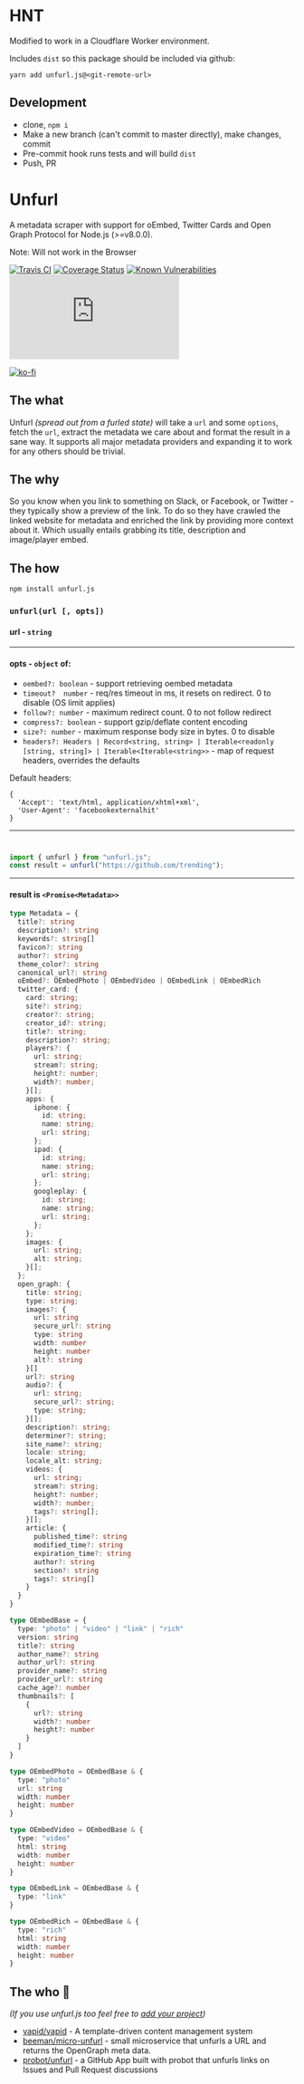 # HNT

Modified to work in a Cloudflare Worker environment.

Includes `dist` so this package should be included via github:

```
yarn add unfurl.js@<git-remote-url>

```

## Development

- clone, `npm i`
- Make a new branch (can't commit to master directly), make changes, commit
- Pre-commit hook runs tests and will build `dist`
- Push, PR

# Unfurl

A metadata scraper with support for oEmbed, Twitter Cards and Open Graph Protocol for Node.js (>=v8.0.0). 

Note: Will not work in the Browser

[![Travis CI](https://img.shields.io/travis/jacktuck/unfurl?style=flat-square)](https://travis-ci.org/jacktuck/unfurl)
[![Coverage Status](https://img.shields.io/coveralls/jacktuck/unfurl?style=flat-square)](https://coveralls.io/github/jacktuck/unfurl?branch=master)
[![Known Vulnerabilities](https://snyk.io/test/github/jacktuck/unfurl/badge.svg?style=flat-square)](https://snyk.io/test/github/jacktuck/unfurl)
[![npm](https://img.shields.io/npm/v/unfurl.js?style=flat-square)](https://www.npmjs.com/package/unfurl.js)

[![ko-fi](https://ko-fi.com/img/githubbutton_sm.svg)](https://ko-fi.com/jacktuck)

## The what

Unfurl _(spread out from a furled state)_ will take a `url` and some `options`, fetch the `url`, extract the metadata we care about and format the result in a sane way. It supports all major metadata providers and expanding it to work for any others should be trivial.

## The why

So you know when you link to something on Slack, or Facebook, or Twitter - they typically show a preview of the link. To do so they have crawled the linked website for metadata and enriched the link by providing more context about it. Which usually entails grabbing its title, description and image/player embed.

## The how

```bash
npm install unfurl.js
```

### `unfurl(url [, opts])`

#### url - `string`

---

#### opts - `object` of:
-  `oembed?: boolean` - support retrieving oembed metadata
-  `timeout?  number` - req/res timeout in ms, it resets on redirect. 0 to disable (OS limit applies)
-  `follow?: number` - maximum redirect count. 0 to not follow redirect
-  `compress?: boolean` - support gzip/deflate content encoding
-  `size?: number` - maximum response body size in bytes. 0 to disable
-  `headers?: Headers | Record<string, string> | Iterable<readonly [string, string]> | Iterable<Iterable<string>>` - map of request headers, overrides the defaults

Default headers:

```
{
  'Accept': 'text/html, application/xhtml+xml',
  'User-Agent': 'facebookexternalhit'
}
```

---

#

```typescript
import { unfurl } from "unfurl.js";
const result = unfurl("https://github.com/trending");
```

---

#### result is `<Promise<Metadata>>`

```typescript
type Metadata = {
  title?: string
  description?: string
  keywords?: string[]
  favicon?: string
  author?: string
  theme_color?: string
  canonical_url?: string
  oEmbed?: OEmbedPhoto | OEmbedVideo | OEmbedLink | OEmbedRich
  twitter_card: {
    card: string;
    site?: string;
    creator?: string;
    creator_id?: string;
    title?: string;
    description?: string;
    players?: {
      url: string;
      stream?: string;
      height?: number;
      width?: number;
    }[];
    apps: {
      iphone: {
        id: string;
        name: string;
        url: string;
      };
      ipad: {
        id: string;
        name: string;
        url: string;
      };
      googleplay: {
        id: string;
        name: string;
        url: string;
      };
    };
    images: {
      url: string;
      alt: string;
    }[];
  };
  open_graph: {
    title: string;
    type: string;
    images?: {
      url: string
      secure_url?: string
      type: string
      width: number
      height: number
      alt?: string
    }[]
    url?: string
    audio?: {
      url: string;
      secure_url?: string;
      type: string;
    }[];
    description?: string;
    determiner?: string;
    site_name?: string;
    locale: string;
    locale_alt: string;
    videos: {
      url: string;
      stream?: string;
      height?: number;
      width?: number;
      tags?: string[];
    }[];
    article: {
      published_time?: string
      modified_time?: string
      expiration_time?: string
      author?: string
      section?: string
      tags?: string[]
    }
  }
}

type OEmbedBase = {
  type: "photo" | "video" | "link" | "rich"
  version: string
  title?: string
  author_name?: string
  author_url?: string
  provider_name?: string
  provider_url?: string
  cache_age?: number
  thumbnails?: [
    {
      url?: string
      width?: number
      height?: number
    }
  ]
}

type OEmbedPhoto = OEmbedBase & {
  type: "photo"
  url: string
  width: number
  height: number
}

type OEmbedVideo = OEmbedBase & {
  type: "video"
  html: string
  width: number
  height: number
}

type OEmbedLink = OEmbedBase & {
  type: "link"
}

type OEmbedRich = OEmbedBase & {
  type: "rich"
  html: string
  width: number
  height: number
}
```

## The who 💖

_(If you use unfurl.js too feel free to [add your project](https://github.com/jacktuck/unfurl/edit/master/README.md))_

- [vapid/vapid](https://github.com/vapid/vapid) - A template-driven content management system
- [beeman/micro-unfurl](https://github.com/beeman/micro-unfurl) - small microservice that unfurls a URL and returns the OpenGraph meta data.
- [probot/unfurl](https://github.com/probot/unfurl) - a GitHub App built with probot that unfurls links on Issues and Pull Request discussions
